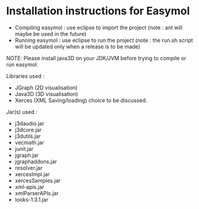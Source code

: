 Installation instructions for Easymol
=====================================

- Compiling easymol : use eclipse to import the project (note : ant will maybe be used in the future)
- Running easymol   : use eclipse to run the project (note : the run.sh script will be updated only when a release is to be made)

NOTE: Please install java3D on your JDK/JVM before trying to compile or run easymol.

Libraries used :
- JGraph (2D visualisation)
- Java3D (3D visualisation)
- Xerces (XML Saving/loading) choice to be discussed. 

Jar(s) used :

- j3daudio.jar
- j3dcore.jar
- j3dutils.jar
- vecmath.jar
- junit.jar
- jgraph.jar
- jgraphaddons.jar
- resolver.jar
- xercesImpl.jar 
- xercesSamples.jar
- xml-apis.jar
- xmlParserAPIs.jar
- looks-1.3.1.jar